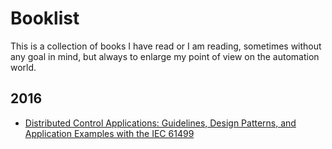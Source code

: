 # Booklist

This is a collection of books I have read or I am reading, sometimes without any goal in mind, but always to enlarge my point of view on the automation world.

## 2016

* [Distributed Control Applications: Guidelines, Design Patterns, and Application Examples with the IEC 61499][dca]

[dca]: https://github.com/mzonta/booklist/wiki/Distributed-Control-Applications:-Guidelines,-Design-Patterns,-and-Application-Examples-with-the-IEC-61499

